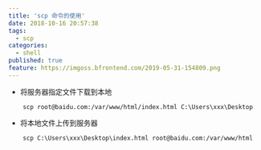 ```yaml
---
title: 'scp 命令的使用'
date: 2018-10-16 20:57:38
tags: 
  - scp
categories:
  - shell
published: true
feature: https://imgoss.bfrontend.com/2019-05-31-154809.png
---
```


* 将服务器指定文件下载到本地
 
```
    scp root@baidu.com:/var/www/html/index.html C:\Users\xxx\Desktop
```

* 将本地文件上传到服务器

```
    scp C:\Users\xxx\Desktop\index.html root@baidu.com:/var/www/html 
```
